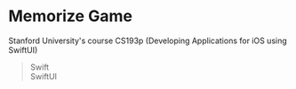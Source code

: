 # Memorize Game
Stanford University's course CS193p (Developing Applications for iOS using SwiftUI)

> Swift<br>
> SwiftUI
